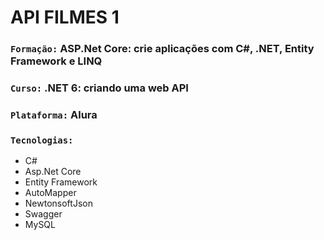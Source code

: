 # API FILMES 1
### `Formação:` ASP.Net Core: crie aplicações com C#, .NET, Entity Framework e LINQ
### `Curso:` .NET 6: criando uma web API
### `Plataforma:` Alura
### `Tecnologias:`
  - C#
  - Asp.Net Core
  - Entity Framework
  - AutoMapper
  - NewtonsoftJson
  - Swagger
  - MySQL
